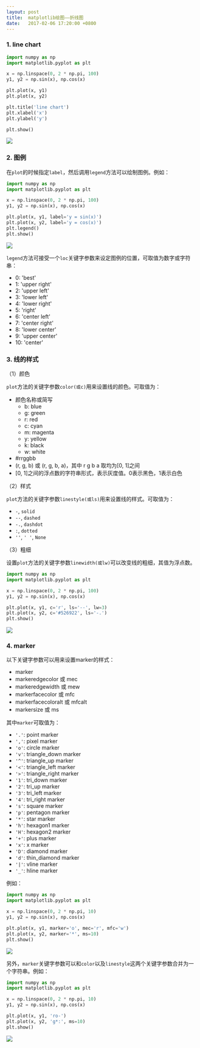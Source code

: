 ```yaml
---
layout: post
title:  matplotlib绘图——折线图
date:   2017-02-06 17:20:00 +0800
---
```


### 1. line chart

```py
import numpy as np
import matplotlib.pyplot as plt

x = np.linspace(0, 2 * np.pi, 100)
y1, y2 = np.sin(x), np.cos(x)

plt.plot(x, y1)
plt.plot(x, y2)

plt.title('line chart')
plt.xlabel('x')
plt.ylabel('y')

plt.show()
```

![]({{site.baseurl}}/images/matplotlib/line_1.png)

### 2. 图例

在`plot`的时候指定`label`，然后调用`legend`方法可以绘制图例。例如：

```py
import numpy as np
import matplotlib.pyplot as plt

x = np.linspace(0, 2 * np.pi, 100)
y1, y2 = np.sin(x), np.cos(x)

plt.plot(x, y1, label='y = sin(x)')
plt.plot(x, y2, label='y = cos(x)')
plt.legend()
plt.show()
```

![]({{site.baseurl}}/images/matplotlib/line_2.png)

`legend`方法可接受一个`loc`关键字参数来设定图例的位置，可取值为数字或字符串：

- 0: 'best'
- 1: 'upper right'
- 2: 'upper left'
- 3: 'lower left'
- 4: 'lower right'
- 5: 'right'
- 6: 'center left'
- 7: 'center right'
- 8: 'lower center'
- 9: 'upper center'
- 10: 'center'

### 3. 线的样式

（1）颜色

`plot`方法的关键字参数`color(或c)`用来设置线的颜色。可取值为：

- 颜色名称或简写
    + b: blue
    + g: green
    + r: red
    + c: cyan
    + m: magenta
    + y: yellow
    + k: black
    + w: white
- #rrggbb
- (r, g, b) 或 (r, g, b, a)，其中 r g b a 取均为[0, 1]之间
- [0, 1]之间的浮点数的字符串形式，表示灰度值。0表示黑色，1表示白色

（2）样式

`plot`方法的关键字参数`linestyle(或ls)`用来设置线的样式。可取值为：

- `-`, `solid`
- `--`, `dashed`
- `-.`, `dashdot`
- `:`, `dotted`
- `''`, `' '`, `None`

（3）粗细

设置`plot`方法的关键字参数`linewidth(或lw)`可以改变线的粗细，其值为浮点数。

```py
import numpy as np
import matplotlib.pyplot as plt

x = np.linspace(0, 2 * np.pi, 100)
y1, y2 = np.sin(x), np.cos(x)

plt.plot(x, y1, c='r', ls='--', lw=3)
plt.plot(x, y2, c='#526922', ls='-.')
plt.show()
```

![]({{site.baseurl}}/images/matplotlib/line_3.png)

### 4. marker

以下关键字参数可以用来设置marker的样式：

- marker
- markeredgecolor 或 mec
- markeredgewidth 或 mew
- markerfacecolor 或 mfc
- markerfacecoloralt 或 mfcalt
- markersize 或 ms

其中`marker`可取值为：

- `'.'`: point marker
- `','`: pixel marker
- `'o'`: circle marker
- `'v'`: triangle_down marker
- `'^'`: triangle_up marker
- `'<'`: triangle_left marker
- `'>'`: triangle_right marker
- `'1'`: tri_down marker
- `'2'`: tri_up marker
- `'3'`: tri_left marker
- `'4'`: tri_right marker
- `'s'`: square marker
- `'p'`: pentagon marker
- `'*'`: star marker
- `'h'`: hexagon1 marker
- `'H'`: hexagon2 marker
- `'+'`: plus marker
- `'x'`: x marker
- `'D'`: diamond marker
- `'d'`: thin_diamond marker
- `'|'`: vline marker
- `'_'`: hline marker

例如：

```py
import numpy as np
import matplotlib.pyplot as plt

x = np.linspace(0, 2 * np.pi, 10)
y1, y2 = np.sin(x), np.cos(x)

plt.plot(x, y1, marker='o', mec='r', mfc='w')
plt.plot(x, y2, marker='*', ms=10)
plt.show()
```

![]({{site.baseurl}}/images/matplotlib/line_4.png)

另外，`marker`关键字参数可以和`color`以及`linestyle`这两个关键字参数合并为一个字符串。例如：

```py
import numpy as np
import matplotlib.pyplot as plt

x = np.linspace(0, 2 * np.pi, 10)
y1, y2 = np.sin(x), np.cos(x)

plt.plot(x, y1, 'ro-')
plt.plot(x, y2, 'g*:', ms=10)
plt.show()
```

![]({{site.baseurl}}/images/matplotlib/line_5.png)
